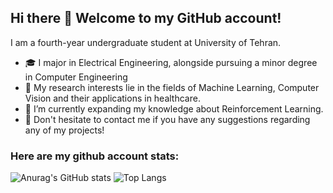 
## Hi there 👋 Welcome to my GitHub account!

I am a fourth-year undergraduate student at University of Tehran. 

- 🎓 I major in Electrical Engineering, alongside pursuing a minor degree in Computer Engineering
- 🔎 My research interests lie in the fields of Machine Learning, Computer Vision and their applications in healthcare.
- 🌱 I’m currently expanding my knowledge about Reinforcement Learning.
- 💬 Don't hesitate to contact me if you have any suggestions regarding any of my projects!

### Here are my github account stats:

![Anurag's GitHub stats](https://github-readme-stats.vercel.app/api?username=SamiraHajizadeh&show_icons=true&theme=algolia)
![Top Langs](https://github-readme-stats-git-masterrstaa-rickstaa.vercel.app/api/top-langs/?username=SamiraHajizadeh&layout=compact&theme=algolia)

